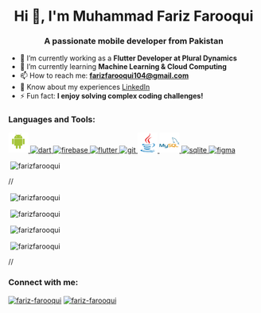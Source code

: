 <h1 align="center">Hi 👋, I'm Muhammad Fariz Farooqui</h1>
<h3 align="center">A passionate mobile developer from Pakistan</h3>


- 🔭 I’m currently working as a **Flutter Developer at Plural Dynamics**
- 🌱 I’m currently learning **Machine Learning & Cloud Computing**
- 📫 How to reach me: **farizfarooqui104@gmail.com**
- 📄 Know about my experiences [LinkedIn](https://www.linkedin.com/in/fariz-farooqui-97b48026b/)
- ⚡ Fun fact: **I enjoy solving complex coding challenges!**

<h3 align="left">Languages and Tools:</h3>
<p align="left"> 
  <a href="https://developer.android.com" target="_blank"> 
    <img src="https://raw.githubusercontent.com/devicons/devicon/master/icons/android/android-original-wordmark.svg" alt="android" width="40" height="40"/> 
  </a> 
  <a href="https://dart.dev" target="_blank"> 
    <img src="https://www.vectorlogo.zone/logos/dartlang/dartlang-icon.svg" alt="dart" width="40" height="40"/> 
  </a> 
  <a href="https://firebase.google.com/" target="_blank"> 
    <img src="https://www.vectorlogo.zone/logos/firebase/firebase-icon.svg" alt="firebase" width="40" height="40"/> 
  </a> 
  <a href="https://flutter.dev" target="_blank"> 
    <img src="https://www.vectorlogo.zone/logos/flutterio/flutterio-icon.svg" alt="flutter" width="40" height="40"/> 
  </a> 
  <a href="https://git-scm.com/" target="_blank"> 
    <img src="https://www.vectorlogo.zone/logos/git-scm/git-scm-icon.svg" alt="git" width="40" height="40"/> 
  </a> 
  <a href="https://www.java.com" target="_blank"> 
    <img src="https://raw.githubusercontent.com/devicons/devicon/master/icons/java/java-original.svg" alt="java" width="40" height="40"/> 
  </a> 
  <a href="https://www.mysql.com/" target="_blank"> 
    <img src="https://raw.githubusercontent.com/devicons/devicon/master/icons/mysql/mysql-original-wordmark.svg" alt="mysql" width="40" height="40"/> 
  </a> 
  <a href="https://www.sqlite.org/" target="_blank"> 
    <img src="https://www.vectorlogo.zone/logos/sqlite/sqlite-icon.svg" alt="sqlite" width="40" height="40"/> 
  </a> 
  <a href="https://www.figma.com" target="_blank"> 
    <img src="https://www.vectorlogo.zone/logos/figma/figma-icon.svg" alt="figma" width="40" height="40"/> 
  </a> 
</p>

<p>&nbsp;<img align="center" src="https://github-readme-stats.vercel.app/api?username=farizfarooqui&show_icons=true&locale=en" alt="farizfarooqui" /></p>
//
<p>&nbsp;<img align="center" src="https://github-readme-streak-stats.herokuapp.com/?user=farizfarooqui" alt="farizfarooqui" /></p>
<p>&nbsp;<img align="center" src="https://github-readme-streak-stats.herokuapp.com/?user=farizfarooqui" alt="farizfarooqui" /></p>
<p>&nbsp;<img align="center" src="https://github-readme-stats.vercel.app/api/top-langs?username=farizfarooqui&show_icons=true&locale=en&layout=compact" alt="farizfarooqui" /></p>
<p>&nbsp;<img align="center" src="https://github-readme-streak-stats.herokuapp.com/?user=farizfarooqui" alt="farizfarooqui" /></p>

//

<h3 align="left">Connect with me:</h3>
<p align="left">
<a href="https://www.linkedin.com/in/fariz-farooqui-97b48026b/" target="blank"><img align="center" src="https://img.icons8.com/fluent/96/000000/linkedin.png" alt="fariz-farooqui" height="40" width="40" /></a>
<a href="https://github.com/farizfarooqui" target="blank"><img align="center" src="https://img.icons8.com/fluent/96/000000/github.png" alt="fariz-farooqui" height="40" width="40" /></a>
</p>
